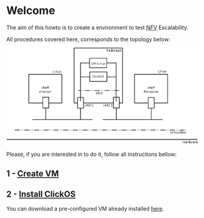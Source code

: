 # Welcome

The aim of this howto is to create a environment to test [NFV](http://www.etsi.org/technologies-clusters/technologies/nfv) Escalability.

All procedures covered here, corresponds to the topology below:


![Topology](/topology.png)


Please, if you are interested in to do it, follow all instructions bellow:

## 1 - [Create VM]()

## 2 - [Install ClickOS]()

You can download a pre-configured VM already installed [here]().




